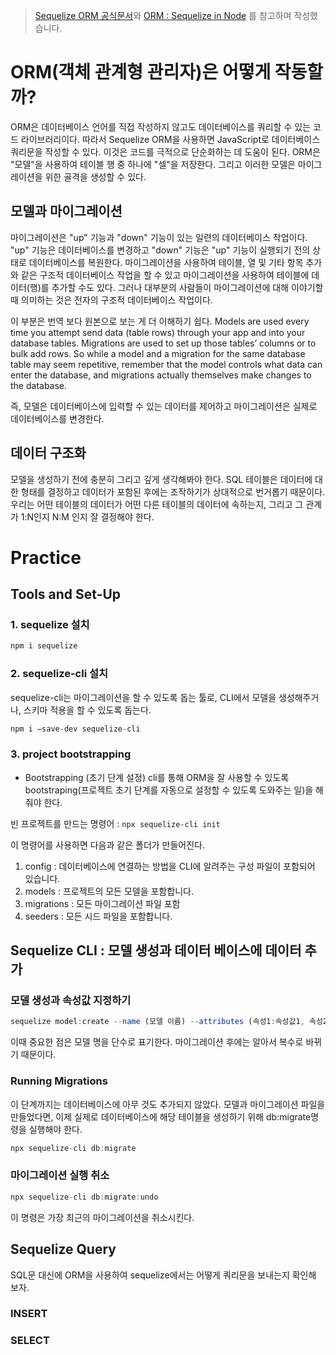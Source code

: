 > [Sequelize ORM 공식문서](https://sequelize.org/)와 [ORM : Sequelize in Node](https://www.duringthedrive.com/2017/05/06/models-migrations-sequelize-node/) 를 참고하며 작성했습니다.

# ORM(객체 관계형 관리자)은 어떻게 작동할까?
ORM은 데이터베이스 언어를 직접 작성하지 않고도 데이터베이스를 쿼리할 수 있는 코드 라이브러리이다. 따라서 Sequelize ORM을 사용하면 JavaScript로 데이터베이스 쿼리문을 작성할 수 있다. 이것은 코드를 극적으로 단순화하는 데 도움이 된다. ORM은 "모델"을 사용하여 테이블 행 중 하나에 "셀"을 저장한다. 그리고 이러한 모델은 마이그레이션을 위한 골격을 생성할 수 있다.

## 모델과 마이그레이션
마이그레이션은 "up" 기능과 "down" 기능이 있는 일련의 데이터베이스 작업이다. "up" 기능은 데이터베이스를 변경하고 "down" 기능은 "up" 기능이 실행되기 전의 상태로 데이터베이스를 복원한다. 마이그레이션을 사용하여 테이블, 열 및 기타 항목 추가와 같은 구조적 데이터베이스 작업을 할 수 있고 마이그레이션을 사용하여 테이블에 데이터(행)를 추가할 수도 있다. 그러나 대부분의 사람들이 마이그레이션에 대해 이야기할 때 의미하는 것은 전자의 구조적 데이터베이스 작업이다. <br>

이 부분은 번역 보다 원본으로 보는 게 더 이해하기 쉽다.
Models are used every time you attempt send data (table rows) through your app and into your database tables. Migrations are used to set up those tables’ columns or to bulk add rows. So while a model and a migration for the same database table may seem repetitive, remember that the model controls what data can enter the database, and migrations actually themselves make changes to the database.

즉, 모델은 데이터베이스에 입력할 수 있는 데이터를 제어하고 마이그레이션은 실제로 데이터베이스를 변경한다.

## 데이터 구조화
모델을 생성하기 전에 충분히 그리고 깊게 생각해봐야 한다. SQL 테이블은 데이터에 대한 형태를 결정하고 데이터가 포함된 후에는 조작하기가 상대적으로 번거롭기 때문이다. 우리는 어떤 테이블의 데이터가 어떤 다른 테이블의 데이터에 속하는지, 그리고 그 관계가 1:N인지 N:M 인지 잘 결정해야 한다.


# Practice
## Tools and Set-Up

### 1. sequelize 설치
```js
npm i sequelize 
```

### 2. sequelize-cli 설치
sequelize-cli는 마이그레이션을 할 수 있도록 돕는 툴로, CLI에서 모델을 생성해주거나, 스키마 적용을 할 수 있도록 돕는다.
```js
npm i —save-dev sequelize-cli
```

### 3. project bootstrapping
+ Bootstrapping (초기 단계 설정)
cli를 통해 ORM을 잘 사용할 수 있도록 bootstraping(프로젝트 초기 단계를 자동으로 설정할 수 있도록 도와주는 일)을 해줘야 한다.

빈 프로젝트를 만드는 명령어 : `npx sequelize-cli init` <br>

이 명령어를 사용하면 다음과 같은 폴더가 만들어진다. <br>

1. config : 데이터베이스에 연결하는 방법을 CLI에 알려주는 구성 파일이 포함되어 있습니다.
2. models : 프로젝트의 모든 모델을 포함합니다.
3. migrations : 모든 마이그레이션 파일 포함
4. seeders : 모든 시드 파일을 포함합니다.

## Sequelize CLI : 모델 생성과 데이터 베이스에 데이터 추가
### 모델 생성과 속성값 지정하기
```js
sequelize model:create --name (모델 이름) --attributes (속성1:속성값1, 속성2:속성값2...)
```

이때 중요한 점은 모델 명을 단수로 표기한다. 마이그레이션 후에는 알아서 복수로 바뀌기 때문이다.

### Running Migrations
이 단계까지는 데이터베이스에 아무 것도 추가되지 않았다. 모델과 마이그레이션 파일을 만들었다면, 이제 실제로 데이터베이스에 해당 테이블을 생성하기 위해 db:migrate명령을 실행해야 한다.
```js
npx sequelize-cli db:migrate
```

### 마이그레이션 실행 취소
```js
npx sequelize-cli db:migrate:undo
```
이 명령은 가장 최근의 마이그레이션을 취소시킨다.



## Sequelize Query
SQL문 대신에 ORM을 사용하여 sequelize에서는 어떻게 쿼리문을 보내는지 확인해 보자.

### INSERT

### SELECT

